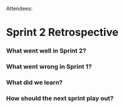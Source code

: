 Attendees:

# Sprint 2 Retrospective

### What went well in Sprint 2?


### What went wrong in Sprint 1?


### What did we learn?


### How should the next sprint play out?

